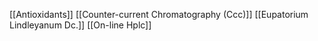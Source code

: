 [[Antioxidants]]
[[Counter-current Chromatography (Ccc)]]
[[Eupatorium Lindleyanum Dc.]]
[[On-line Hplc]]
